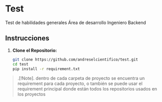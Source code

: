 # Test
Test de habilidades generales Área de desarrollo Ingeniero Backend

## Instrucciones

1. **Clone el Repositorio:**
   ```bash
   git clone https://github.com/andreselcientifico/test.git
   cd test
   pip install -r requirement.txt

> .[!Note].
> dentro de cada carpeta de proyecto se encuentra un requirement para cada proyecto, o también se puede usar el requirement principal donde están todos los repositorios usados en los proyectos